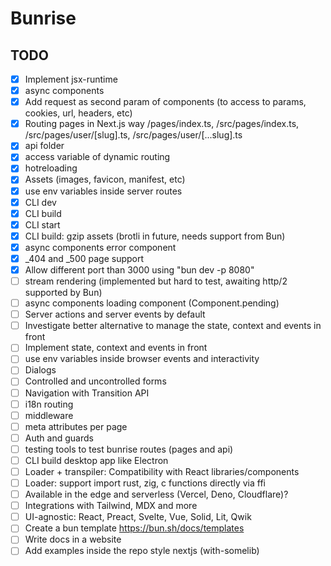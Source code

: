 # Bunrise

## TODO

- [x] Implement jsx-runtime
- [x] async components
- [x] Add request as second param of components (to access to params, cookies, url, headers, etc)
- [x] Routing pages in Next.js way /pages/index.ts, /src/pages/index.ts, /src/pages/user/[slug].ts, /src/pages/user/[...slug].ts
- [x] api folder
- [x] access variable of dynamic routing
- [x] hotreloading
- [x] Assets (images, favicon, manifest, etc)
- [x] use env variables inside server routes
- [x] CLI dev
- [x] CLI build
- [x] CLI start
- [x] CLI build: gzip assets (brotli in future, needs support from Bun)
- [x] async components error component
- [x] \_404 and \_500 page support
- [x] Allow different port than 3000 using "bun dev -p 8080"
- [ ] stream rendering (implemented but hard to test, awaiting http/2 supported by Bun)
- [ ] async components loading component (Component.pending)
- [ ] Server actions and server events by default
- [ ] Investigate better alternative to manage the state, context and events in front
- [ ] Implement state, context and events in front
- [ ] use env variables inside browser events and interactivity
- [ ] Dialogs
- [ ] Controlled and uncontrolled forms
- [ ] Navigation with Transition API
- [ ] i18n routing
- [ ] middleware
- [ ] meta attributes per page
- [ ] Auth and guards
- [ ] testing tools to test bunrise routes (pages and api)
- [ ] CLI build desktop app like Electron
- [ ] Loader + transpiler: Compatibility with React libraries/components
- [ ] Loader: support import rust, zig, c functions directly via ffi
- [ ] Available in the edge and serverless (Vercel, Deno, Cloudflare)?
- [ ] Integrations with Tailwind, MDX and more
- [ ] UI-agnostic: React, Preact, Svelte, Vue, Solid, Lit, Qwik
- [ ] Create a bun template https://bun.sh/docs/templates
- [ ] Write docs in a website
- [ ] Add examples inside the repo style nextjs (with-somelib)

